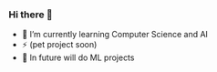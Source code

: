 ### Hi there 👋
- 🌱 I’m currently learning Computer Science and AI
- ⚡ (pet project soon)
- 🔭 In future will do ML projects
